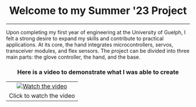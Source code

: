<h1 align = "center" >Welcome to my Summer '23 Project</h1>

<hr>
<p>Upon completing my first year of engineering at the University of Guelph, I felt a strong desire to expand my skills and contribute to practical applications.  
At its core, the hand integrates microcontrollers, servos, transceiver modules, and flex sensors. The project can be divided into three main parts: the glove controller, the hand, and the base.
</p>

<h3 align = "center" >Here is a video to demonstrate what I was able to create</h3>

<table align="center">
  <tr>
    <td align="center">
      <a href="https://www.youtube.com/watch?v=eI7jYIY5Ie4">
        <img src="https://img.youtube.com/vi/eI7jYIY5Ie4/0.jpg" alt="Watch the video" />
      </a>
    </td>
  </tr>
  <tr>
    <td align="center">Click to watch the video</td>
  </tr>
</table>

